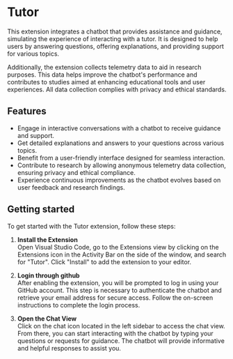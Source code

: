 # Tutor

This extension integrates a chatbot that provides assistance and guidance, simulating the experience of interacting with a tutor. It is designed to help users by answering questions, offering explanations, and providing support for various topics.

Additionally, the extension collects telemetry data to aid in research purposes. This data helps improve the chatbot's performance and contributes to studies aimed at enhancing educational tools and user experiences. All data collection complies with privacy and ethical standards.

## Features
- Engage in interactive conversations with a chatbot to receive guidance and support.
- Get detailed explanations and answers to your questions across various topics.
- Benefit from a user-friendly interface designed for seamless interaction.
- Contribute to research by allowing anonymous telemetry data collection, ensuring privacy and ethical compliance.
- Experience continuous improvements as the chatbot evolves based on user feedback and research findings.

## Getting started

To get started with the Tutor extension, follow these steps:

1. **Install the Extension**  
    Open Visual Studio Code, go to the Extensions view by clicking on the Extensions icon in the Activity Bar on the side of the window, and search for "Tutor". Click "Install" to add the extension to your editor.

2. **Login through github**  
    After enabling the extension, you will be prompted to log in using your GitHub account. This step is necessary to authenticate the chatbot and retrieve your email address for secure access. Follow the on-screen instructions to complete the login process.

3. **Open the Chat View**  
    Click on the chat icon located in the left sidebar to access the chat view. From there, you can start interacting with the chatbot by typing your questions or requests for guidance. The chatbot will provide informative and helpful responses to assist you.

